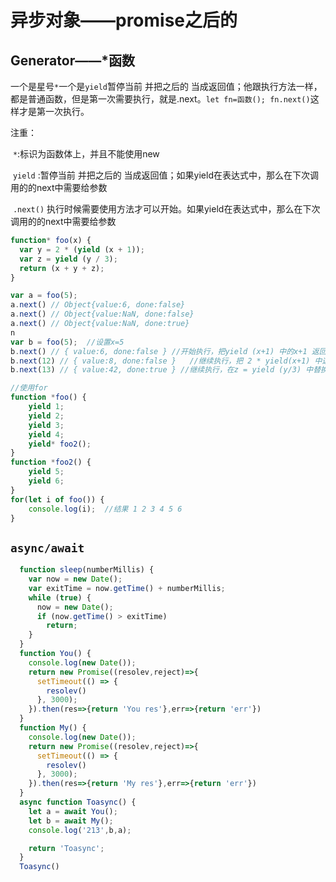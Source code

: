 # 异步对象——promise之后的

## Generator——*函数

一个是星号`*`一个是`yield`暂停当前 并把之后的 当成返回值；他跟执行方法一样，都是普通函数，但是第一次需要执行，就是.next。`let fn=函数(); fn.next()`这样才是第一次执行。

注重：

​		`*`:标识为函数体上，并且不能使用new

​		`yield` :暂停当前 并把之后的 当成返回值；如果yield在表达式中，那么在下次调用的的next中需要给参数

​		`.next()`  执行时候需要使用方法才可以开始。如果yield在表达式中，那么在下次调用的的next中需要给参数

```javascript
function* foo(x) {
  var y = 2 * (yield (x + 1));
  var z = yield (y / 3);
  return (x + y + z);
}

var a = foo(5);
a.next() // Object{value:6, done:false}
a.next() // Object{value:NaN, done:false}
a.next() // Object{value:NaN, done:true}
n
var b = foo(5);  //设置x=5
b.next() // { value:6, done:false } //开始执行，把yield (x+1) 中的x+1 返回，
b.next(12) // { value:8, done:false }   //继续执行，把 2 * yield(x+1) 中这个设置为2*12；y=24 在返回yield (y/3) 等于8 
b.next(13) // { value:42, done:true } //继续执行，在z = yield (y/3) 中替换为z=13 加之前的数值
```

```javascript
//使用for
function *foo() {
	yield 1;
	yield 2;
	yield 3;
	yield 4;
    yield* foo2();
}
function *foo2() {
	yield 5;
	yield 6;
}
for(let i of foo()) {
	console.log(i);  //结果 1 2 3 4 5 6
}
```



## `async/await`

```javascript
  function sleep(numberMillis) {
    var now = new Date();
    var exitTime = now.getTime() + numberMillis;
    while (true) {
      now = new Date();
      if (now.getTime() > exitTime)
        return;
    }
  }
  function You() {
    console.log(new Date());
    return new Promise((resolev,reject)=>{
      setTimeout(() => {
        resolev()
      }, 3000);
    }).then(res=>{return 'You res'},err=>{return 'err'})
  }
  function My() {
    console.log(new Date());
    return new Promise((resolev,reject)=>{
      setTimeout(() => {
        resolev()
      }, 3000);
    }).then(res=>{return 'My res'},err=>{return 'err'})
  }
  async function Toasync() {
    let a = await You();
    let b = await My();
    console.log('213',b,a);

    return 'Toasync';
  }
  Toasync()
```

